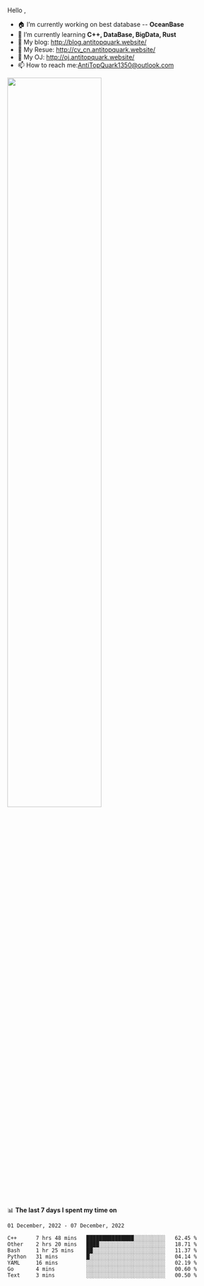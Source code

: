 
Hello , 

- 🏠 I’m currently working on best database -- **OceanBase**
- 🌱 I’m currently learning **C++, DataBase, BigData, Rust**
- 🔭 My blog:   http://blog.antitopquark.website/ 
- 👦 My Resue:  http://cv_cn.antitopquark.website/
- 🚉 My OJ:     http://oj.antitopquark.website/
- 📫 How to reach me:AntiTopQuark1350@outlook.com


<img width="65%" src="https://github-readme-stats.vercel.app/api?username=AntiTopQuark&show_icons=true&count_private=true&hide=prs&theme=default_repocard">


📊 **The last 7 days I spent my time on** 

<!--START_SECTION:waka-->
```text
01 December, 2022 - 07 December, 2022

C++      7 hrs 48 mins   ███████████████░░░░░░░░░░   62.45 % 
Other    2 hrs 20 mins   ████░░░░░░░░░░░░░░░░░░░░░   18.71 % 
Bash     1 hr 25 mins    ██░░░░░░░░░░░░░░░░░░░░░░░   11.37 % 
Python   31 mins         █░░░░░░░░░░░░░░░░░░░░░░░░   04.14 % 
YAML     16 mins         ░░░░░░░░░░░░░░░░░░░░░░░░░   02.19 % 
Go       4 mins          ░░░░░░░░░░░░░░░░░░░░░░░░░   00.60 % 
Text     3 mins          ░░░░░░░░░░░░░░░░░░░░░░░░░   00.50 %
```
<!--END_SECTION:waka-->


